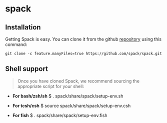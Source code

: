 # spack
## Installation
Getting Spack is easy. You can clone it from the github  [repository](https://github.com/spack/spack) using this command:

```git clone -c feature.manyFiles=true https://github.com/spack/spack.git``` 

## Shell support
>Once you have cloned Spack, we recommend sourcing the appropriate script for your shell:

* **For bash/zsh/sh**
$ . spack/share/spack/setup-env.sh

* **For tcsh/csh**
$ source spack/share/spack/setup-env.csh

* **For fish**
$ . spack/share/spack/setup-env.fish
